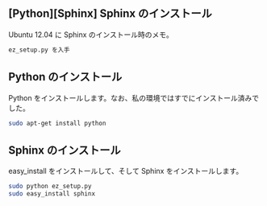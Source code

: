 ## [Python][Sphinx] Sphinx のインストール

Ubuntu 12.04 に Sphinx のインストール時のメモ。
```sh
ez_setup.py を入手
```


## Python のインストール

Python をインストールします。なお、私の環境ではすでにインストール済みでした。
```sh
sudo apt-get install python
```


## Sphinx のインストール

easy_install をインストールして、そして Sphinx をインストールします。
```sh
sudo python ez_setup.py
sudo easy_install sphinx
```

